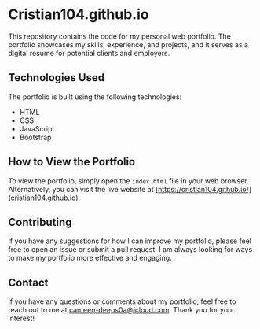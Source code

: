 # Cristian104.github.io
This repository contains the code for my personal web portfolio. The portfolio showcases my skills, experience, and projects, and it serves as a digital resume for potential clients and employers.

## Technologies Used

The portfolio is built using the following technologies:

- HTML
- CSS
- JavaScript
- Bootstrap

## How to View the Portfolio

To view the portfolio, simply open the `index.html` file in your web browser. Alternatively, you can visit the live website at [https://cristian104.github.io/](cristian104.github.io).

## Contributing

If you have any suggestions for how I can improve my portfolio, please feel free to open an issue or submit a pull request. I am always looking for ways to make my portfolio more effective and engaging.

## Contact

If you have any questions or comments about my portfolio, feel free to reach out to me at [canteen-deeps0a@icloud.com](mailto:canteen-deeps0a@icloud.com). Thank you for your interest!

